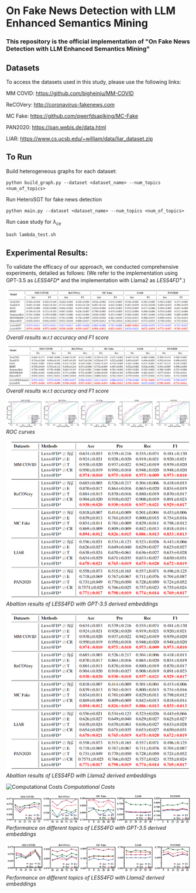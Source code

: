 # On Fake News Detection with LLM Enhanced Semantics Mining

### This repository is the official implementation of "On Fake News Detection with LLM Enhanced Semantics Mining" 

## Datasets

To access the datasets used in this study, please use the following links:

MM COVID: https://github.com/bigheiniu/MM-COVID

ReCOVery: http://coronavirus-fakenews.com

MC Fake: https://github.com/qwerfdsaplking/MC-Fake

PAN2020: https://pan.webis.de/data.html

LIAR: https://www.cs.ucsb.edu/~william/data/liar_dataset.zip

## To Run

Build heterogeneous graphs for each dataset:

```
python build_graph.py --dataset <dataset_name> --num_topics <num_of_topics>
```

Run HeteroSGT for fake news detection

```
python main.py --dataset <dataset_name> --num_topics <num_of_topics>
```

Run case study for $\lambda_{ce}$

```python
bash lambda_test.sh
```

## Experimental Results:
To validate the efficacy of our approach, we conducted comprehensive experiments, detailed as follows:
(We refer to the implementation using GPT-3.5 as $LESS4FD$* and the implementation with Llama2 as $LESS4FD^{\diamond}$.)

![Overall Results_1](/figs/res_all_1.png "Overall results w.r.t accuracy and F1 score")
*Overall results w.r.t accuracy and F1 score* <br>

![Overall Results_2](/figs/res_all_2.png "Overall results w.r.t precision and recall")
*Overall results w.r.t accuracy and F1 score*

![aucs](/figs/aucs.png "ROC curves")
*ROC curves*

![Abaltion Results_1](/figs/ablation_1.png "Abaltion results of $LESS4FD*$")
*Abaltion results of LESS4FD with GPT-3.5 derived embeddings*

![Abaltion Results_2](/figs/ablation_1.png "Abaltion results of $LESS4FD^{\diamond}$")
*Abaltion results of LESS4FD with Llama2 derived embeddings*

![Computational Costs](/figs/costs.png "Computational Costs")
*Computational Costs*

![Topics_1](/figs/topics_gpt.png "Performance on different topics of $LESS4FD$*")
*Performance on different topics of LESS4FD with GPT-3.5 derived embeddings*

![Topics_2](/figs/topics_llama2.png "Performance on different topics of  $LESS4FD^{\diamond}$")
*Performance on different topics of LESS4FD with Llama2 derived embeddings*
